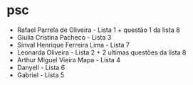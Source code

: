 # psc
* Rafael Parrela de Oliveira - Lista 1 + questão 1 da lista 8
* Giulia Cristina Pacheco - Lista 3
* Sinval Henrique Ferreira Lima - Lista 7
* Leonarda Oliveira - Lista 2 + 2 ultimas questões da lista 8
* Arthur Miguel Vieira Mapa - Lista 4
* Danyell - Lista 6
* Gabriel - Lista 5
